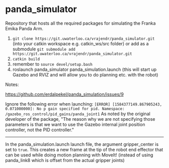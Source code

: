 # panda_simulator

Repository that hosts all the required packages for simulating the Franka Emika Panda Arm.

1. `git clone https://git.uwaterloo.ca/vrajendr/panda_simulator.git` (into your catkin workspace e.g. catkin_ws/src folder) or add as a submodule `git submodule add https://git.uwaterloo.ca/vrajendr/panda_simulator.git`
2. `catkin build`
3. remember to `source devel/setup.bash` 
4. roslaunch panda_simulator panda_simulation.launch (this will start up Gazebo and RVIZ and will allow you to do planning etc. with the robot)

Notes:

https://github.com/erdalpekel/panda_simulation/issues/9

Ignore the following error when launching:
`[ERROR] [1584377149.867905243, 0.071000000]: No p gain specified for pid. Namespace: /gazebo_ros_control/pid_gains/panda_joint1`
As noted by the original developer of the package, "The reason why we are not specifying those parameters is that we want to use the Gazebo internal joint position controller, not the PID controller."

---

In the panda_simulation.launch launch file, the argument gripper_center is set to `true`. This creates a new frame at the tip of the robot end effector that can be used while doing motion planning with MoveIt! (instead of using panda_link8 which is offset from the actual gripper joints)